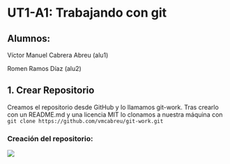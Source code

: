 # UT1-A1: Trabajando con git

## Alumnos:

Víctor Manuel Cabrera Abreu (alu1)

Romen Ramos Díaz (alu2)

## 1. Crear Repositorio

Creamos el repositorio desde GitHub y lo llamamos git-work. Tras crearlo con un README.md y una licencia MIT lo clonamos a nuestra máquina con `git clone https://github.com/vmcabreu/git-work.git`

### Creación del repositorio:
<img src="imgs\0.png">
  
  
 
